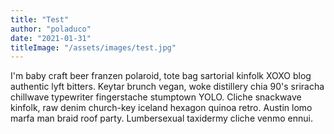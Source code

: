 ```yaml
---
title: "Test"
author: "poladuco"
date: "2021-01-31"
titleImage: "/assets/images/test.jpg"
---
```


I'm baby craft beer franzen polaroid, tote bag sartorial kinfolk XOXO blog authentic lyft bitters. Keytar brunch vegan, woke distillery chia 90's sriracha chillwave typewriter fingerstache stumptown YOLO. Cliche snackwave kinfolk, raw denim church-key iceland hexagon quinoa retro. Austin lomo marfa man braid roof party. Lumbersexual taxidermy cliche venmo ennui.
